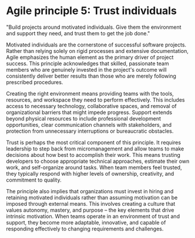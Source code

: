 # Agile principle 5: Trust individuals

"Build projects around motivated individuals. Give them the environment and support they need, and trust them to get the job done."

Motivated individuals are the cornerstone of successful software projects. Rather than relying solely on rigid processes and extensive documentation, Agile emphasizes the human element as the primary driver of project success. This principle acknowledges that skilled, passionate team members who are genuinely invested in the project's outcome will consistently deliver better results than those who are merely following prescribed procedures.

Creating the right environment means providing teams with the tools, resources, and workspace they need to perform effectively. This includes access to necessary technology, collaborative spaces, and removal of organizational barriers that might impede progress. Support extends beyond physical resources to include professional development opportunities, clear communication channels with stakeholders, and protection from unnecessary interruptions or bureaucratic obstacles.

Trust is perhaps the most critical component of this principle. It requires leadership to step back from micromanagement and allow teams to make decisions about how best to accomplish their work. This means trusting developers to choose appropriate technical approaches, estimate their own work, and self-organize around tasks. When team members feel trusted, they typically respond with higher levels of ownership, creativity, and commitment to quality.

The principle also implies that organizations must invest in hiring and retaining motivated individuals rather than assuming motivation can be imposed through external means. This involves creating a culture that values autonomy, mastery, and purpose – the key elements that drive intrinsic motivation. When teams operate in an environment of trust and support, they become more adaptable, innovative, and capable of responding effectively to changing requirements and challenges.
